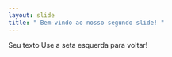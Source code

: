 ```yaml
---
layout: slide 
title: " Bem-vindo ao nosso segundo slide! "
---
```

Seu texto 
Use a seta esquerda para voltar!